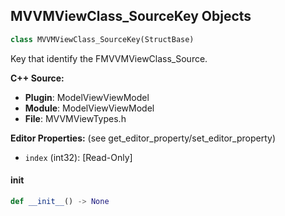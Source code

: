 ## MVVMViewClass_SourceKey Objects

```python
class MVVMViewClass_SourceKey(StructBase)
```

Key that identify the FMVVMViewClass_Source.

**C++ Source:**

- **Plugin**: ModelViewViewModel
- **Module**: ModelViewViewModel
- **File**: MVVMViewTypes.h

**Editor Properties:** (see get_editor_property/set_editor_property)

- ``index`` (int32):  [Read-Only]

<a id="unreal.MVVMViewClass_SourceKey.__init__"></a>

#### __init__

```python
def __init__() -> None
```

<a id="unreal.GenerateStaticMeshLODProcess_UVSettings_PatchBuilder"></a>